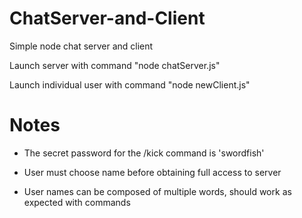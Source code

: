 # ChatServer-and-Client
Simple node chat server and client

Launch server with command "node chatServer.js"

Launch individual user with command "node newClient.js"

# Notes

* The secret password for the /kick command is 'swordfish'

* User must choose name before obtaining full access to server

* User names can be composed of multiple words, should work as expected with commands
